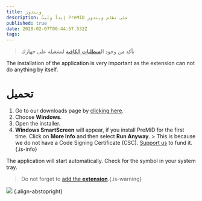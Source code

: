 ```yaml
---
title: ويندوز
description: إبدأ وثَبتْ PreMiD على نظام ويندوز
published: true
date: 2020-02-07T00:44:57.532Z
tags:
---
```


> تأكد من وجود ال[متطلبات الكافية](/install/requirements) لتشغيله على جهازك

The installation of the application is very important as the extension can not do anything by itself.

# تحميل
1. Go to our downloads page by [clicking here](https://premid.app/downloads).
2. Choose **Windows**.
3. Open the installer.
4. **Windows SmartScreen** will appear, if you install PreMiD for the first time. Click on **More Info** and then select **Run Anyway**. > This is because we do not have a Code Signing Certificate (CSC). [Support us](https://www.patreon.com/Timeraa) to fund it.{.is-info}

The application will start automatically. Check for the symbol in your system tray.

> Do not forget to [add the **extension**](/install).{.is-warning}

![](https://a.icons8.com/djxbtnYm/GBjHDS/svg.svg) {.align-abstopright}